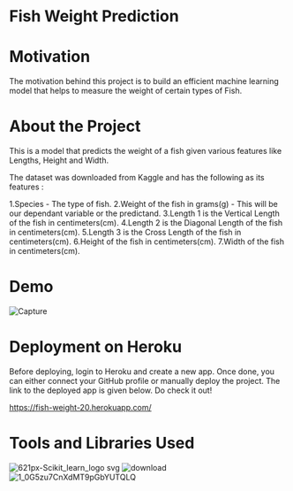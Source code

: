 # Fish Weight Prediction


# Motivation
The motivation behind this project is to build an efficient machine learning model that helps to measure the weight of certain types of Fish.

# About the Project
This is a model that predicts the weight of a fish given various features like Lengths, Height and Width. 

The dataset was downloaded from Kaggle and has the following as its features :

1.Species - The type of fish.
2.Weight of the fish in grams(g) - This will be our dependant variable or the predictand.
3.Length 1 is the Vertical Length of the fish in centimeters(cm).
4.Length 2 is the Diagonal Length of the fish in centimeters(cm).
5.Length 3 is the Cross Length of the fish in centimeters(cm).
6.Height of the fish in centimeters(cm).
7.Width of the fish in centimeters(cm).

# Demo
![Capture](https://user-images.githubusercontent.com/66258607/108721100-9ea9fb80-7547-11eb-964d-c27440789036.PNG)

# Deployment on Heroku
Before deploying, login to Heroku and create a new app. Once done, you can either connect your GitHub profile or manually deploy
the project.
The link to the deployed app is given below. Do check it out!

https://fish-weight-20.herokuapp.com/

# Tools and Libraries Used
![621px-Scikit_learn_logo svg](https://user-images.githubusercontent.com/66258607/108722808-8d61ee80-7549-11eb-8aa6-5dbda723dc1d.png)
![download](https://user-images.githubusercontent.com/66258607/108722965-b71b1580-7549-11eb-9e14-1816a16ee812.png)
![1_0G5zu7CnXdMT9pGbYUTQLQ](https://user-images.githubusercontent.com/66258607/108723090-e16cd300-7549-11eb-9c31-a57401b5acec.png)



